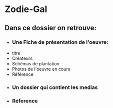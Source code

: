 # Zodie-Gal

## Dans ce dossier on retrouve:
- ### Une Fiche de présentation de l'oeuvre:
-  titre
-  Créateurs 
-  Schémas de plantation 
-  Photos de l'oeuvre en cours
-  Référence
- ### Un dossier qui contient les medias 
-  ### Réference 





